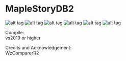 # MapleStoryDB2
![alt tag](https://i.imgur.com/fhgiTE5.png)
![alt tag](https://i.imgur.com/R9xFijq.png"")
![alt tag](https://i.imgur.com/MZNkTKg.jpg"")
![alt tag](https://i.imgur.com/L9BgK9E.png"")
![alt tag](https://i.imgur.com/jseLZpD.png"")
![alt tag](https://i.imgur.com/NeqHlpI.png"")

Compile:                            
vs2019 or higher

Credits and Acknowledgement:                       
WzComparerR2


